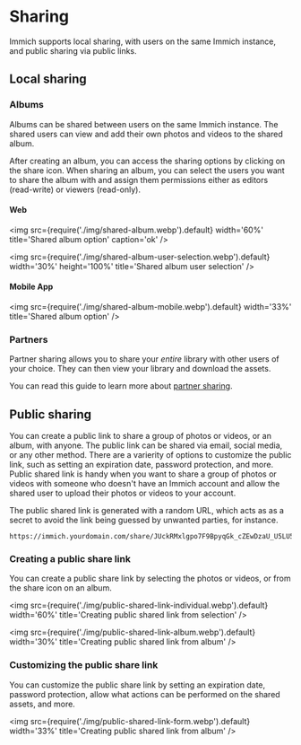 # Sharing

Immich supports local sharing, with users on the same Immich instance, and public sharing via public links.

## Local sharing

### Albums

Albums can be shared between users on the same Immich instance. The shared users can view and add their own photos and videos to the shared album.

After creating an album, you can access the sharing options by clicking on the share icon. When sharing an album, you can select the users you want to share the album with and assign them permissions either as editors (read-write) or viewers (read-only).

#### Web

<img src={require('./img/shared-album.webp').default} width='60%' title='Shared album option' caption='ok' />

<img src={require('./img/shared-album-user-selection.webp').default} width='30%' height='100%' title='Shared album user selection' />

#### Mobile App

<img src={require('./img/shared-album-mobile.webp').default} width='33%' title='Shared album option' />

### Partners

Partner sharing allows you to share your _entire_ library with other users of your choice. They can then view your library and download the assets.

You can read this guide to learn more about [partner sharing](/docs/features/partner-sharing).

## Public sharing

You can create a public link to share a group of photos or videos, or an album, with anyone. The public link can be shared via email, social media, or any other method. There are a varierity of options to customize the public link, such as setting an expiration date, password protection, and more. Public shared link is handy when you want to share a group of photos or videos with someone who doesn't have an Immich account and allow the shared user to upload their photos or videos to your account.

The public shared link is generated with a random URL, which acts as as a secret to avoid the link being guessed by unwanted parties, for instance.

```
https://immich.yourdomain.com/share/JUckRMxlgpo7F9BpyqGk_cZEwDzaU_U5LU5_oNZp1ETIBa9dpQ0b5ghNm_22QVJfn3k
```

### Creating a public share link

You can create a public share link by selecting the photos or videos, or from the share icon on an album.

<img src={require('./img/public-shared-link-individual.webp').default} width='60%' title='Creating public shared link from selection' />

<img src={require('./img/public-shared-link-album.webp').default} width='30%' title='Creating public shared link from album' />

### Customizing the public share link

You can customize the public share link by setting an expiration date, password protection, allow what actions can be performed on the shared assets, and more.

<img src={require('./img/public-shared-link-form.webp').default} width='33%' title='Creating public shared link from album' />
